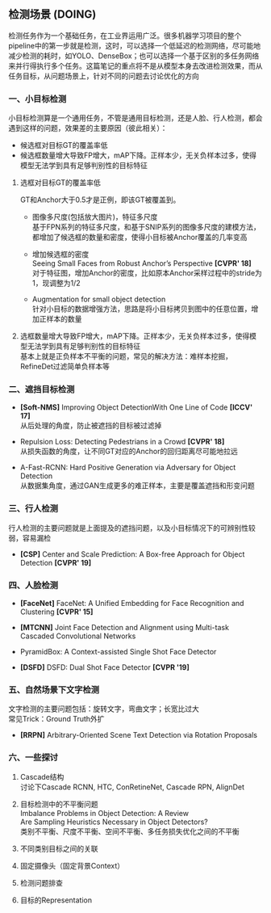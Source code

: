## 检测场景 (DOING)

检测任务作为一个基础任务，在工业界运用广泛。很多机器学习项目的整个pipeline中的第一步就是检测，这时，可以选择一个低延迟的检测网络，尽可能地减少检测的耗时，如YOLO、DenseBox；也可以选择一个基于区别的多任务网络来并行得执行多个任务。这篇笔记的重点将不是从模型本身去改进检测效果，而从任务目标，从问题场景上，针对不同的问题去讨论优化的方向     


### 一、小目标检测    


小目标检测算是一个通用任务，不管是通用目标检测，还是人脸、行人检测，都会遇到这样的问题，效果差的主要原因（彼此相关）：     

* 候选框对目标GT的覆盖率低     
* 候选框数量增大导致FP增大，mAP下降。正样本少，无关负样本过多，使得模型无法学到具有足够判别性的目标特征     

1. 选框对目标GT的覆盖率低    

   GT和Anchor大于0.5才是正例，即该GT被覆盖到。    

   * 图像多尺度(包括放大图片)，特征多尺度      
      基于FPN系列的特征多尺度，和基于SNIP系列的图像多尺度的建模方法，都增加了候选框的数量和密度，使得小目标被Anchor覆盖的几率变高       
  
   * 增加候选框的密度     
      Seeing Small Faces from Robust Anchor’s Perspective **[CVPR' 18]**        
      对于特征图，增加Anchor的密度，比如原本Anchor采样过程中的stride为1，现调整为1/2         

   * Augmentation for small object detection    
      针对小目标的数据增强方法，思路是将小目标拷贝到图中的任意位置，增加正样本的数量     


2. 选框数量增大导致FP增大，mAP下降。正样本少，无关负样本过多，使得模型无法学到具有足够判别性的目标特征     
   基本上就是正负样本不平衡的问题，常见的解决方法：难样本挖掘，RefineDet过滤简单负样本等    


### 二、遮挡目标检测    

* **[Soft-NMS]** Improving Object DetectionWith One Line of Code **[ICCV' 17]**     
   从后处理的角度，防止被遮挡的目标被过滤掉        

* Repulsion Loss: Detecting Pedestrians in a Crowd **[CVPR' 18]**     
   从损失函数的角度，让不同GT对应的Anchor的回归距离尽可能地拉远        

* A-Fast-RCNN: Hard Positive Generation via Adversary for Object Detection    
   从数据集角度，通过GAN生成更多的难正样本，主要是覆盖遮挡和形变问题        

### 三、行人检测      

行人检测的主要问题就是上面提及的遮挡问题，以及小目标情况下的可辨别性较弱，容易漏检             

* **[CSP]** Center and Scale Prediction: A Box-free Approach for Object Detection **[CVPR' 19]**    


### 四、人脸检测     

* **[FaceNet]** FaceNet: A Unified Embedding for Face Recognition and Clustering **[CVPR' 15]**     

* **[MTCNN]** Joint Face Detection and Alignment using Multi-task Cascaded Convolutional Networks    

* PyramidBox: A Context-assisted Single Shot Face Detector    

* **[DSFD]** DSFD: Dual Shot Face Detector **[CVPR '19]**       

### 五、自然场景下文字检测     

文字检测的主要问题包括：旋转文字，弯曲文字；长宽比过大      
常见Trick：Ground Truth外扩        

* **[RRPN]** Arbitrary-Oriented Scene Text Detection via Rotation Proposals      

### 六、一些探讨

1. Cascade结构      
   讨论下Cascade RCNN, HTC, ConRetineNet, Cascade RPN, AlignDet       

2. 目标检测中的不平衡问题       
   Imbalance Problems in Object Detection: A Review       
   Are Sampling Heuristics Necessary in Object Detectors?         
   类别不平衡、尺度不平衡、空间不平衡、多任务损失优化之间的不平衡   

3. 不同类别目标之间的关联      
4. 固定摄像头（固定背景Context）   
5. 检测问题排查     
6. 目标的Representation    
 


